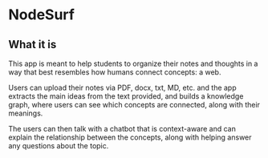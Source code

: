 # NodeSurf

## What it is

This app is meant to help students to organize their notes and thoughts in a way that best resembles how humans connect concepts: a web. 

Users can upload their notes via PDF, docx, txt, MD, etc. and the app extracts the main ideas from the text provided, and builds a knowledge graph, where users can see which concepts are connected, along with their meanings.

The users can then talk with a chatbot that is context-aware and can explain the relationship between the concepts, along with helping answer any questions about the topic.

